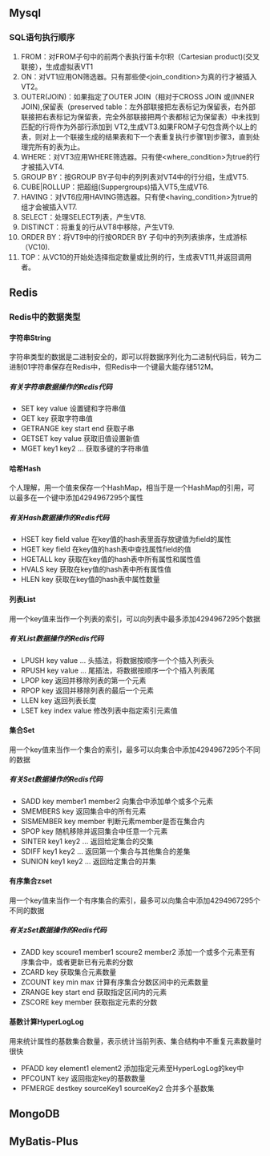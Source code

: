 ## Mysql

### SQL语句执行顺序
1. FROM：对FROM子句中的前两个表执行笛卡尔积（Cartesian product)(交叉联接），生成虚拟表VT1
2. ON：对VT1应用ON筛选器。只有那些使<join_condition>为真的行才被插入VT2。
3. OUTER(JOIN)：如果指定了OUTER JOIN（相对于CROSS JOIN 或(INNER JOIN),保留表（preserved table：左外部联接把左表标记为保留表，右外部联接把右表标记为保留表，完全外部联接把两个表都标记为保留表）中未找到匹配的行将作为外部行添加到 VT2,生成VT3.如果FROM子句包含两个以上的表，则对上一个联接生成的结果表和下一个表重复执行步骤1到步骤3，直到处理完所有的表为止。
4. WHERE：对VT3应用WHERE筛选器。只有使<where_condition>为true的行才被插入VT4.
5. GROUP BY：按GROUP BY子句中的列列表对VT4中的行分组，生成VT5.
6. CUBE|ROLLUP：把超组(Suppergroups)插入VT5,生成VT6.
7. HAVING：对VT6应用HAVING筛选器。只有使<having_condition>为true的组才会被插入VT7.
8. SELECT：处理SELECT列表，产生VT8.
9. DISTINCT：将重复的行从VT8中移除，产生VT9.
10. ORDER BY：将VT9中的行按ORDER BY 子句中的列列表排序，生成游标（VC10).
11. TOP：从VC10的开始处选择指定数量或比例的行，生成表VT11,并返回调用者。

## Redis

### Redis中的数据类型

#### 字符串String
字符串类型的数据是二进制安全的，即可以将数据序列化为二进制代码后，转为二进制01字符串保存在Redis中，但Redis中一个键最大能存储512M。
##### 有关字符串数据操作的Redis代码
- SET key value 设置键和字符串值
- GET key 获取字符串值
- GETRANGE key start end 获取子串
- GETSET key value 获取旧值设置新值
- MGET key1 key2 ... 获取多键的字符串值

#### 哈希Hash
个人理解，用一个值来保存一个HashMap，相当于是一个HashMap的引用，可以最多在一个键中添加4294967295个属性
##### 有关Hash数据操作的Redis代码
- HSET key field value 在key值的hash表里面存放键值为field的属性
- HGET key field 在key值的hash表中查找属性field的值
- HGETALL key 获取在key值的hash表中所有属性和属性值
- HVALS key 获取在key值的hash表中所有属性值
- HLEN key 获取在key值的hash表中属性数量

#### 列表List
用一个key值来当作一个列表的索引，可以向列表中最多添加4294967295个数据
##### 有关List数据操作的Redis代码
- LPUSH key value ... 头插法，将数据按顺序一个个插入列表头
- RPUSH key value ... 尾插法，将数据按顺序一个个插入列表尾
- LPOP key 返回并移除列表的第一个元素
- RPOP key 返回并移除列表的最后一个元素
- LLEN key 返回列表长度
- LSET key index value 修改列表中指定索引元素值

#### 集合Set
用一个key值来当作一个集合的索引，最多可以向集合中添加4294967295个不同的数据
##### 有关Set数据操作的Redis代码
- SADD key member1 member2 向集合中添加单个或多个元素
- SMEMBERS key 返回集合中的所有元素
- SISMEMBER key member 判断元素member是否在集合内
- SPOP key 随机移除并返回集合中任意一个元素
- SINTER key1 key2 ... 返回给定集合的交集
- SDIFF key1 key2 ... 返回第一个集合与其他集合的差集
- SUNION key1 key2 ... 返回给定集合的并集

#### 有序集合zset
用一个key值来当作一个有序集合的索引，最多可以向集合中添加4294967295个不同的数据
##### 有关zSet数据操作的Redis代码
- ZADD key scoure1 member1 scoure2 member2 添加一个或多个元素至有序集合中，或者更新已有元素的分数
- ZCARD key 获取集合元素数量
- ZCOUNT key min max 计算有序集合分数区间中的元素数量
- ZRANGE key start end 获取指定区间内的元素
- ZSCORE key member 获取指定元素的分数

#### 基数计算HyperLogLog
用来统计属性的基数集合数量，表示统计当前列表、集合结构中不重复元素数量时很快
- PFADD key element1 element2 添加指定元素至HyperLogLog的key中
- PFCOUNT key 返回指定key的基数数量
- PFMERGE destkey sourceKey1 sourceKey2 合并多个基数集

## MongoDB

## MyBatis-Plus